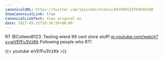 ```yaml
---
canonicalURL: https://twitter.com/jmjordan/status/847895519703646208
ShowCanonicalLink: true
CanonicalLinkText: View original on
date: 2017-03-31T19:36:59+00:00
---
```

RT @ColleenB123: Testing wierd 99 cent store stuff!  [m.youtube.com/watch?v=wVEfFu3VzKk](https://m.youtube.com/watch?v=wVEfFu3VzKk) Following people who RT!

{{< youtube wVEfFu3VzKk >}}